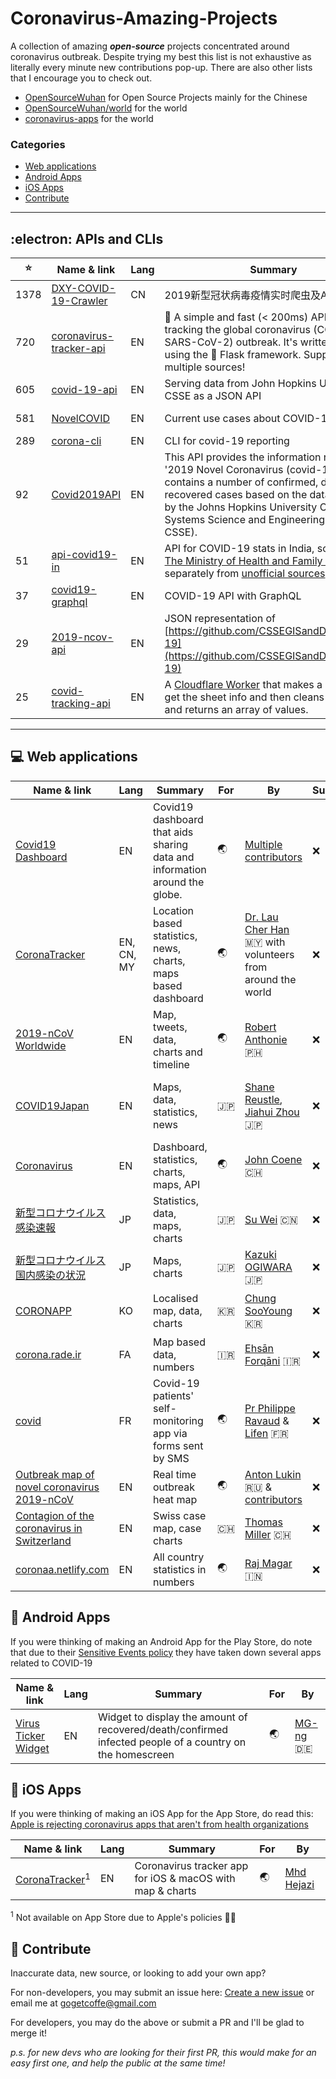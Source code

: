 # Coronavirus-Amazing-Projects
A collection of amazing ***open-source*** projects concentrated around coronavirus outbreak.
Despite trying my best this list is not exhaustive as literally every minute new contributions pop-up. There are also other lists that I encourage you to check out.

- [OpenSourceWuhan](https://weileizeng.github.io/OpenSourceWuhan/) for Open Source Projects mainly for the Chinese
- [OpenSourceWuhan/world](https://weileizeng.github.io/OpenSourceWuhan/world) for the world
- [coronavirus-apps](https://github.com/abuuzayr/coronavirus-apps) for the world


### Categories

- [Web applications](#computer-web-applications)
- [Android Apps](#iphone-android-apps)
- [iOS Apps](#iphone-ios-apps)
- [Contribute](#1st_place_medal-contribute)

-------------

## :electron: APIs and CLIs

| :star: | Name & link | Lang | Summary | Interface | By |
| ------ | ----------- | ---- | ------- | --------- | --- |
| 1378 | [DXY-COVID-19-Crawler](https://github.com/BlankerL/DXY-COVID-19-Crawler) | CN | 2019新型冠状病毒疫情实时爬虫及API | REST | [@BlankerL](https://github.com/BlankerL) |
| 720 | [coronavirus-tracker-api](https://github.com/ExpDev07/coronavirus-tracker-api) | EN | 🦠 A simple and fast (&lt; 200ms) API for tracking the global coronavirus (COVID-19, SARS-CoV-2) outbreak. It&#39;s written in python using the 🍼 Flask framework. Supports multiple sources! | REST | [soroushchehresa](https://github.com/soroushchehresa) |
| 605 | [covid-19-api](https://github.com/mathdroid/covid-19-api) | EN | Serving data from John Hopkins University CSSE as a JSON API | REST | [mathdroid](https://github.com/mathdroid) |
| 581 | [NovelCOVID](https://github.com/NovelCOVID/API) | EN | Current use cases about COVID-19 | REST | [EliteDaMyth](https://github.com/EliteDaMyth), [dicedtomatoreal](https://github.com/dicedtomatoreal), [ebwinters](https://github.com/ebwinters), [& other kind people](https://github.com/NovelCOVID/API/graphs/contributors) |
| 289 | [corona-cli](https://github.com/ahmadawais/corona-cli) | EN | CLI for covid-19 reporting | npm | [ahmadawais](https://github.com/ahmadawais) |
| 92 | [Covid2019API](https://github.com/nat236919/Covid2019API) | EN | This API provides the information regarding '2019 Novel Coronavirus (covid-19)'. It contains a number of confirmed, death, and recovered cases based on the data provided by the Johns Hopkins University Center for Systems Science and Engineering (JHU CSSE). | REST | [nat236919](https://github.com/nat236919/) |
| 51 | [api-covid19-in](https://github.com/amodm/api-covid19-in) | EN | API for COVID-19 stats in India, sourced from [The Ministry of Health and Family Welfare](https://www.mohfw.gov.in/) and separately from [unofficial sources](https://github.com/amodm/api-covid19-in#unofficial-sources) | REST | [https://github.com/amodm/](https://github.com/amodm/) |
| 37 | [covid19-graphql](https://github.com/rlindskog/covid19-graphql) | EN | COVID-19 API with GraphQL | GraphQL | [rlindskog](https://github.com/rlindskog) |
| 29 | [2019-ncov-api](https://github.com/sorxrob/2019-ncov-api) | EN | JSON representation of [https://github.com/CSSEGISandData/COVID-19](https://github.com/CSSEGISandData/COVID-19) | REST | [sorxrob](https://github.com/sorxrob/) |
| 25 | [covid-tracking-api](https://github.com/COVID19Tracking/covid-tracking-api) | EN | A [Cloudflare Worker](https://developers.cloudflare.com/workers/) that makes a requests to get the sheet info and then cleans it up a bit and returns an array of values. | REST & GraphQL | [https://github.com/COVID19Tracking](https://github.com/COVID19Tracking) |

-----------------

## :computer: Web applications

| Name & link | Lang | Summary | For | By | Subscribe | Sources | OSS |
| ----------- | ---- | ------- | --- | --- | -------- | ------- | ---- |
| [Covid19 Dashboard](https://covid19dashboards.com/) | EN | Covid19 dashboard that aids sharing data and information around the globe. | :earth_asia: | [Multiple contributors](https://github.com/github/covid19-dashboard/graphs/contributors) | :x: | [:link: Link](https://github.com/CSSEGISandData/COVID-19) | [:link: Link](https://github.com/github/covid19-dashboard)
| [CoronaTracker](https://www.coronatracker.com) | EN, CN, MY | Location based statistics, news, charts, maps based dashboard | :earth_asia: | [Dr. Lau Cher Han](http://www.cherhan.net/) :malaysia: with volunteers from around the world | :x: | [:link: Link](https://www.coronatracker.com/sources) | [:link: Link](https://github.com/theleadio/coronatracker) |
| [2019-nCoV Worldwide](https://the2019ncov.com/) | EN | Map, tweets, data, charts and timeline | :earth_asia: | [Robert Anthonie](https://github.com/sorxrob) :philippines: | :x: | [bnonews](https://bnonews.com/index.php/2020/01/timeline-coronavirus-epidemic/), [JHU](https://docs.google.com/spreadsheets/d/1UF2pSkFTURko2OvfHWWlFpDFAr1UxCBA4JLwlSP6KFo) | [:link: Link](https://github.com/sorxrob/2019-ncov-frontend) |
| [COVID19Japan](COVID19Japan.com) | EN | Maps, data, statistics, news | :jp: | [Shane Reustle](https://twitter.com/reustle), [Jiahui Zhou](https://jiahuizhou.design/) :jp: | :x: | [mhlw.co.jp](https://www.mhlw.go.jp/stf/houdou/houdou_list_202002.html), [Fukuoka Prefecture](http://www.pref.fukuoka.lg.jp/contents/corona-kokunai.html) + [crowd sourced data](https://docs.google.com/spreadsheets/d/1jfB4muWkzKTR0daklmf8D5F0Uf_IYAgcx_-Ij9McClQ/edit) | [:link: Link](https://github.com/reustle/covid19japan) |
| [Coronavirus](https://coronavirus.john-coene.com/) | EN | Dashboard, statistics, charts, maps, API | :earth_asia: | [John Coene](https://github.com/JohnCoene) :switzerland: | :x: | [JHU](https://github.com/CSSEGISandData/2019-nCoV), [Weixin](https://github.com/GuangchuangYu/nCov2019), [DXY](https://ncov.dxy.cn/ncovh5/view/pneumonia) | [:link: Link](https://github.com/JohnCoene/coronavirus) |
| [新型コロナウイルス感染速報](https://covid-2019.live/) | JP | Statistics, data, maps, charts | :jp: | [Su Wei](https://swsoyee.github.io/) :cn: | :x: | [NHK](https://www3.nhk.or.jp/news/html/20200221/k10012296361000.html), [MHLW](https://www.mhlw.go.jp/stf/seisakunitsuite/bunya/kenkou_iryou/dengue_fever_qa_00001.html) | [:link: Link](https://github.com/swsoyee/2019-ncov-japan) |
| [新型コロナウイルス国内感染の状況](https://toyokeizai.net/sp/visual/tko/covid19/) | JP | Maps, charts | :jp: | [Kazuki OGIWARA](https://twitter.com/kaz_ogiwara) :jp: | :x: | [MHLW](https://www.mhlw.go.jp/stf/seisakunitsuite/bunya/0000121431_00086.html) | [:link: Link](https://github.com/kaz-ogiwara/covid19/) |
| [CORONAPP](http://coronapp.site/) | KO | Localised map, data, charts | :kr: | [Chung SooYoung](mailto:soorichu@gmail.com) :kr: | :x: | [CDC](http://www.cdc.go.kr/index.es?sid=a2), [질병관리본부 홈페이지](http://www.xn--now-po7lf48dlsm0ya109f.kr/infect/occurrence_list.do), [WHO](https://www.who.int/emergencies/diseases/novel-coronavirus-2019/situation-reports), [JHU](https://gisanddata.maps.arcgis.com/apps/opsdashboard/index.html#/bda7594740fd40299423467b48e9ecf6) | [:link: Link](https://github.com/soorichu/coronako) |
| [corona.rade.ir](https://corona.rade.ir/) | FA | Map based data, numbers | :iran: | [Ehsān Forqāni](https://ehsaan.dev/) :iran: | :x: | وزارت بهداشت ایران Ministry of Health in Iran | [:link: Link](https://github.com/par6n/ncov-19/) |
| [covid](https://github.com/lifen-labs/covid) | FR | Covid-19 patients' self-monitoring app via forms sent by SMS | :earth_asia: | [Pr Philippe Ravaud](http://www.mastercer.com/home/professors/professor-ravaud/) & [Lifen](https://www.lifen.fr/international/en) :fr: | :x: | [:link: Link](https://github.com/lifen-labs/covid) | [:link: Link](https://github.com/lifen-labs/covid) |
| [Outbreak map of novel coronavirus 2019-nCoV](https://coronavirus.zone/) | EN | Real time outbreak heat map | :earth_asia: | [Anton Lukin](https://lukin.me/) :ru: & [contributors](https://github.com/antonlukin/2019-nCoV/graphs/contributors) | :x: | [JHU](https://systems.jhu.edu/research/public-health/ncov/) | [:link: Link](https://github.com/antonlukin/2019-nCoV) |
| [Contagion of the coronavirus in Switzerland](https://contagion.ch/) | EN | Swiss case map, case charts | :switzerland: | [Thomas Miller](https://thomasmiller.ch/) :switzerland: | :x: | [BAG/OFSP](https://www.bag.admin.ch/bag/de/home/krankheiten/ausbrueche-epidemien-pandemien/aktuelle-ausbrueche-epidemien/novel-cov.html), [TechEngines.AI](https://github.com/techengines/coronavirus-stats-italy), [Worldometer](https://www.worldometers.info/coronavirus/) | [:link: Link](https://github.com/Meuss/contagion-coronavirus) |
| [coronaa.netlify.com](https://coronaa.netlify.com/) | EN | All country statistics in numbers | :earth_asia: | [Raj Magar](https://github.com/rajanmagar) :india: | :x: | [covid-19-api](https://github.com/mathdroid/covid-19-api) | [:link: Link](https://github.com/rajanmagar/covid19) |


## :iphone: Android Apps

If you were thinking of making an Android App for the Play Store, do note that due to their [Sensitive Events policy](https://play.google.com/about/restricted-content/inappropriate-content/#!?zippy_activeEl=sensitive-events#sensitive-events) they have taken down several apps related to COVID-19

| Name & link | Lang | Summary | For | By |
| ----------- | ---- | ------- | --- | --- |
| [Virus Ticker Widget](https://github.com/MG-ng/Virus-Ticker-Widget) | EN | Widget to display the amount of recovered/death/confirmed infected people of a country on the homescreen | :earth_asia: | [MG-ng](https://github.com/MG-ng) :de: |

## :iphone: iOS Apps

If you were thinking of making an iOS App for the App Store, do read this: [Apple is rejecting coronavirus apps that aren't from health organizations](https://www.cnbc.com/2020/03/05/apple-rejects-coronavirus-apps-that-arent-from-health-organizations.html)

| Name & link | Lang | Summary | For | By |
| ----------- | ---- | ------- | --- | --- |
| [CoronaTracker](https://github.com/MhdHejazi/Corona)<sup>1</sup> | EN | Coronavirus tracker app for iOS & macOS with map & charts | :earth_asia: | [Mhd Hejazi](https://samabox.com/) |

<sup>1</sup> Not available on App Store due to Apple's policies :woman_shrugging:

## :1st_place_medal: Contribute

Inaccurate data, new source, or looking to add your own app?

For non-developers, you may submit an issue here: [Create a new issue](https://github.com/Inukares/Coronavirus-Amazing-Projects/issues/new) or email me at [gogetcoffe@gmail.com](mailto:gogetcoffe@gmail.com)

For developers, you may do the above or submit a PR and I'll be glad to merge it!

*p.s. for new devs who are looking for their first PR, this would make for an easy first one, and help the public at the same time!*
